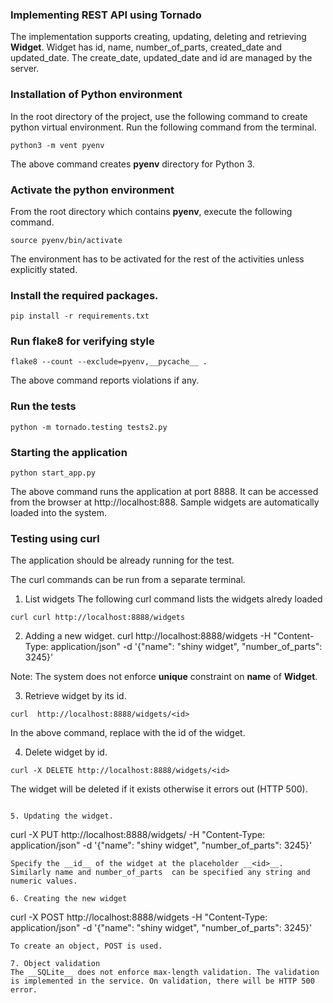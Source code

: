 ### Implementing REST API using Tornado

The implementation supports creating, updating, deleting and retrieving __Widget__. Widget has id, name, number_of_parts, created_date and updated_date. The create_date, updated_date and id are managed by the server.

### Installation of Python environment

In the root directory of the project, use the following command
to create python virtual environment. Run the following command from the terminal.

```
python3 -m vent pyenv
```

The above command creates __pyenv__ directory for Python 3.

### Activate the python environment
From the root directory which contains __pyenv__, execute the following command.

```
source pyenv/bin/activate
```
The environment has to be activated for the rest of the activities unless explicitly stated.


### Install the required packages.

```
pip install -r requirements.txt
```

### Run flake8 for verifying style

```
flake8 --count --exclude=pyenv,__pycache__ .
```

The above command reports violations if any.

### Run the tests

```
python -m tornado.testing tests2.py
```

### Starting the application

```
python start_app.py
```

The above command runs the application at port 8888.
It can be accessed from the browser at http://localhost:888.
Sample widgets are automatically loaded into the system.

### Testing using __curl__
The application should be already running for the test.

The curl commands can be run from a separate terminal.

1. List widgets
The following curl command lists the widgets alredy loaded
```
curl curl http://localhost:8888/widgets
```

2. Adding a new widget.
curl  http://localhost:8888/widgets -H "Content-Type: application/json" -d '{"name": "shiny widget", "number_of_parts": 3245}'



Note: The system does not enforce __unique__ constraint on __name__ of __Widget__.

3. Retrieve widget by its id.
```
curl  http://localhost:8888/widgets/<id>
```
In the above command, replace __<id>__ with the id of the widget.

4. Delete widget by id.

```
curl -X DELETE http://localhost:8888/widgets/<id>
```
The widget will be deleted if it exists otherwise it errors out (HTTP 500).
```

5. Updating the widget.
```
curl -X PUT http://localhost:8888/widgets/<id> -H "Content-Type: application/json" -d '{"name": "shiny widget", "number_of_parts": 3245}'
```
Specify the __id__ of the widget at the placeholder __<id>__. Similarly name and number_of_parts  can be specified any string and numeric values.

6. Creating the new widget

```
curl -X POST http://localhost:8888/widgets -H "Content-Type: application/json" -d '{"name": "shiny widget", "number_of_parts": 3245}'
```
To create an object, POST is used.

7. Object validation
The __SQLite__ does not enforce max-length validation. The validation is implemented in the service. On validation, there will be HTTP 500 error.
